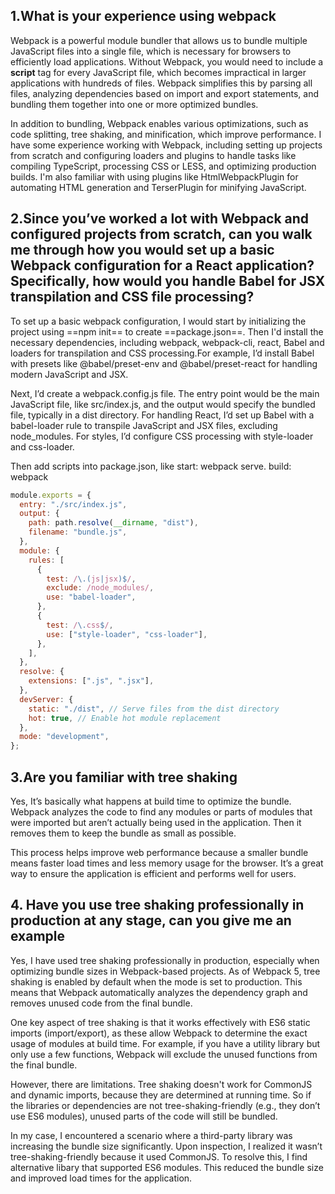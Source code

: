 ## 1.What is your experience using webpack

Webpack is a powerful module bundler that allows us to bundle multiple JavaScript files into a single file, which is necessary for browsers to efficiently load applications. Without Webpack, you would need to include a **script** tag for every JavaScript file, which becomes impractical in larger applications with hundreds of files. Webpack simplifies this by parsing all files, analyzing dependencies based on import and export statements, and bundling them together into one or more optimized bundles.

In addition to bundling, Webpack enables various optimizations, such as code splitting, tree shaking, and minification, which improve performance. I have some experience working with Webpack, including setting up projects from scratch and configuring loaders and plugins to handle tasks like compiling TypeScript, processing CSS or LESS, and optimizing production builds. I'm also familiar with using plugins like HtmlWebpackPlugin for automating HTML generation and TerserPlugin for minifying JavaScript.

## 2.Since you’ve worked a lot with Webpack and configured projects from scratch, can you walk me through how you would set up a basic Webpack configuration for a React application? Specifically, how would you handle Babel for JSX transpilation and CSS file processing?

To set up a basic webpack configuration, I would start by initializing the project using ==npm init== to create ==package.json==. Then I'd install the necessary dependencies, including webpack, webpack-cli, react, Babel and loaders for transpilation and CSS processing.For example, I’d install Babel with presets like @babel/preset-env and @babel/preset-react for handling modern JavaScript and JSX.

Next, I’d create a webpack.config.js file. The entry point would be the main JavaScript file, like src/index.js, and the output would specify the bundled file, typically in a dist directory. For handling React, I’d set up Babel with a babel-loader rule to transpile JavaScript and JSX files, excluding node_modules. For styles, I’d configure CSS processing with style-loader and css-loader.

Then add scripts into package.json, like start: webpack serve. build: webpack

```javascript
module.exports = {
  entry: "./src/index.js",
  output: {
    path: path.resolve(__dirname, "dist"),
    filename: "bundle.js",
  },
  module: {
    rules: [
      {
        test: /\.(js|jsx)$/,
        exclude: /node_modules/,
        use: "babel-loader",
      },
      {
        test: /\.css$/,
        use: ["style-loader", "css-loader"],
      },
    ],
  },
  resolve: {
    extensions: [".js", ".jsx"],
  },
  devServer: {
    static: "./dist", // Serve files from the dist directory
    hot: true, // Enable hot module replacement
  },
  mode: "development",
};
```

## 3.Are you familiar with tree shaking

Yes, It’s basically what happens at build time to optimize the bundle. Webpack analyzes the code to find any modules or parts of modules that were imported but aren’t actually being used in the application. Then it removes them to keep the bundle as small as possible.

This process helps improve web performance because a smaller bundle means faster load times and less memory usage for the browser. It’s a great way to ensure the application is efficient and performs well for users.

## 4. Have you use tree shaking professionally in production at any stage, can you give me an example

Yes, I have used tree shaking professionally in production, especially when optimizing bundle sizes in Webpack-based projects. As of Webpack 5, tree shaking is enabled by default when the mode is set to production. This means that Webpack automatically analyzes the dependency graph and removes unused code from the final bundle.

One key aspect of tree shaking is that it works effectively with ES6 static imports (import/export), as these allow Webpack to determine the exact usage of modules at build time. For example, if you have a utility library but only use a few functions, Webpack will exclude the unused functions from the final bundle.

However, there are limitations. Tree shaking doesn't work for CommonJS and dynamic imports, because they are determined at running time. So if the libraries or dependencies are not tree-shaking-friendly (e.g., they don’t use ES6 modules), unused parts of the code will still be bundled.

In my case, I encountered a scenario where a third-party library was increasing the bundle size significantly. Upon inspection, I realized it wasn’t tree-shaking-friendly because it used CommonJS. To resolve this, I find alternative libary that supported ES6 modules. This reduced the bundle size and improved load times for the application.

